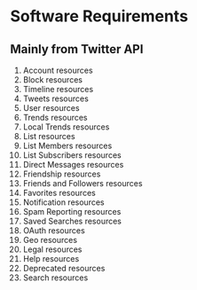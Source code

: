 # Software Requirements #
## Mainly from Twitter API ##

  1. Account resources
  1. Block resources
  1. Timeline resources
  1. Tweets resources
  1. User resources
  1. Trends resources
  1. Local Trends resources
  1. List resources
  1. List Members resources
  1. List Subscribers resources
  1. Direct Messages resources
  1. Friendship resources
  1. Friends and Followers resources
  1. Favorites resources
  1. Notification resources
  1. Spam Reporting resources
  1. Saved Searches resources
  1. OAuth resources
  1. Geo resources
  1. Legal resources
  1. Help resources
  1. Deprecated resources
  1. Search resources